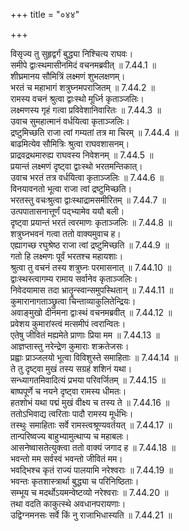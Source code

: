 +++
title = "०४४"

+++


  
विसृज्य तु सुहृद्वर्गं बुद्ध्या निश्चित्य राघवः।  
समीपे द्वाःस्थमासीनमिदं वचनमब्रवीत् ॥ 7.44.1 ॥   
शीघ्रमानय सौमित्रिं लक्ष्मणं शुभलक्षणम्।  
भरतं च महाभागं शत्रुघ्नमपराजितम् ॥ 7.44.2 ॥   
रामस्य वचनं श्रुत्वा द्वाःस्थो मूर्ध्नि कृताञ्जलिः।  
लक्ष्मणस्य गृहं गत्वा प्रविवेशानिवारितः ॥ 7.44.3 ॥   
उवाच सुमहात्मानं वर्धयित्वा कृताञ्जलिः।  
द्रष्टुमिच्छति राजा त्वां गम्यतां तत्र मा चिरम् ॥ 7.44.4 ॥   
बाढमित्येव सौमित्रिः श्रुत्वा राघवशासनम्।  
प्राद्रवद्रथमारुह्य राघवस्य निवेशनम् ॥ 7.44.5 ॥   
प्रयान्तं लक्ष्मणं दृष्ट्वा द्वाःस्थो भरतमन्तिकात्।  
उवाच भरतं तत्र वर्धयित्वा कृताञ्जलिः ॥ 7.44.6 ॥   
विनयावनतो भूत्वा राजा त्वां द्रष्टुमिच्छति।  
भरतस्तु वचःश्रुत्वा द्वाःस्थाद्रामसमीरितम् ॥ 7.44.7 ॥   
उत्पपातासनात्तूर्णं पद्भ्यामेव ययौ बली।  
दृष्ट्वा प्रयान्तं भरतं त्वरमाणः कृताञ्जलिः ॥ 7.44.8 ॥   
शत्रुघ्नभवनं गत्वा ततो वाक्यमुवाच ह।  
एह्यागच्छ रघुश्रेष्ठ राजा त्वां द्रष्टुमिच्छति ॥ 7.44.9 ॥   
गतो हि लक्ष्मणः पूर्वं भरतश्च महायशाः।  
श्रुत्वा तु वचनं तस्य शत्रुघ्नः परमासनात् ॥ 7.44.10 ॥   
द्वाःस्थस्त्वागम्य रामाय सर्वानेव कृताञ्जलिः।  
निवेदयामास तदा भ्रातॄन्स्वान्समुपस्थितान् ॥ 7.44.11 ॥   
कुमारानागताञ्छ्रुत्वा चिन्ताव्याकुलितेन्द्रियः।  
अवाङ्मुखो दीनमना द्वाःस्थं वचनमब्रवीत् ॥ 7.44.12 ॥   
प्रवेशय कुमारांस्त्वं मत्समीपं त्वरान्वितः।  
एतेषु जीवितं मह्यमेते प्राणाः प्रिया मम ॥ 7.44.13 ॥   
आज्ञप्तास्तु नरेन्द्रेण कुमाराः शक्रतेजसः।  
प्रह्वाः प्राञ्जलयो भूत्वा विविशुस्ते समाहिताः ॥ 7.44.14 ॥   
ते तु दृष्ट्वा मुखं तस्य सग्रहं शशिनं यथा।  
सन्ध्यागतमिवादित्यं प्रभया परिवर्जितम् ॥ 7.44.15 ॥   
बाष्पपूर्णे च नयने दृष्ट्वा रामस्य धीमतः।  
हतशोभं यथा पद्मं मुखं वीक्ष्य च तस्य ते ॥ 7.44.16 ॥   
ततोऽभिवाद्य त्वरिताः पादौ रामस्य मूर्धभिः।  
तस्थुः समाहिताः सर्वे रामस्त्वश्रूण्यवर्तयत् ॥ 7.44.17 ॥   
तान्परिष्वज्य बाहुभ्यामुत्थाप्य च महाबलः।  
आसनेष्वासतेत्युक्त्वा ततो वाक्यं जगाद ह ॥ 7.44.18 ॥   
भवन्तो मम सर्वस्वं भवन्तो जीवितं मम।  
भवद्भिश्च कृतं राज्यं पालयामि नरेश्वराः ॥ 7.44.19 ॥   
भवन्तः कृतशास्त्रार्था बुद्ध्या च परिनिष्ठिताः।  
सम्भूय च मदर्थोऽयमन्वेष्टव्यो नरेश्वराः ॥ 7.44.20 ॥   
तथा वदति काकुत्स्थे अवधानपरायणाः।  
उद्विग्नमनसः सर्वे किं नु राजाभिधास्यति ॥ 7.44.21 ॥   
